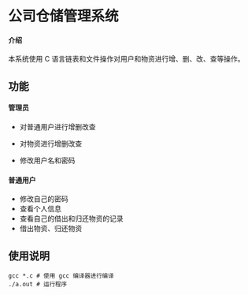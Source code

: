 # 公司仓储管理系统

#### 介绍
本系统使用 C 语言链表和文件操作对用户和物资进行增、删、改、查等操作。


## 功能

#### 管理员

- 对普通用户进行增删改查

- 对物资进行增删改查

- 修改用户名和密码


#### 普通用户

- 修改自己的密码
- 查看个人信息
- 查看自己的借出和归还物资的记录
- 借出物资、归还物资



## 使用说明

```shell
gcc *.c # 使用 gcc 编译器进行编译
./a.out	# 运行程序
```



#### 